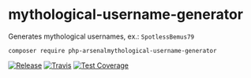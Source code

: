 # mythological-username-generator

Generates mythological usernames, ex.: `SpotlessBemus79`

`composer require php-arsenalmythological-username-generator`

[![Release](https://img.shields.io/github/v/release/php-arsenalmythological-username-generator)](https://github.com/php-arsenalmythological-username-generator/releases)
[![Travis](https://img.shields.io/travis/php-arsenalmythological-username-generator)](https://travis-ci.org/php-arsenalmythological-username-generator)
[![Test Coverage](https://img.shields.io/codeclimate/coverage/php-arsenalmythological-username-generator)](https://codeclimate.com/github/php-arsenalmythological-username-generator)
